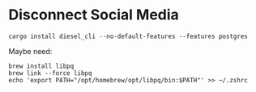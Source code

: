 
# Disconnect Social Media

```
cargo install diesel_cli --no-default-features --features postgres
```

Maybe need: 
```
brew install libpq
brew link --force libpq
echo 'export PATH="/opt/homebrew/opt/libpq/bin:$PATH"' >> ~/.zshrc

```

